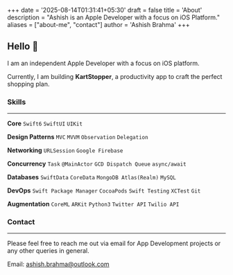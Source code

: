 +++
date = '2025-08-14T01:31:41+05:30'
draft = false
title = 'About'
description = "Ashish is an Apple Developer with a focus on iOS Platform."
aliases = ["about-me", "contact"]
author = 'Ashish Brahma'
+++


## Hello 👋 

I am an independent Apple Developer with a focus on iOS platform.

Currently, I am building **KartStopper**, a productivity app to craft the perfect shopping plan.

### Skills 
---

**Core**&nbsp;`Swift6` `SwiftUI` `UIKit`

**Design Patterns**&nbsp;`MVC` `MVVM` `Observation` `Delegation`

**Networking**&nbsp;`URLSession` `Google Firebase`

**Concurrency**&nbsp;`Task` `@MainActor` `GCD Dispatch Queue` `async/await`

**Databases**&nbsp;`SwiftData` `CoreData` `MongoDB Atlas(Realm)` `MySQL`

**DevOps**&nbsp;`Swift Package Manager` `CocoaPods` `Swift Testing` `XCTest` `Git`

**Augmentation**&nbsp;`CoreML` `ARKit` `Python3` `Twitter API` `Twilio API`

### Contact
---

Please feel free to reach me out via email for App Development projects or any other queries in general.

Email: [ashish.brahma@outlook.com](mailto:ashish.brahma@outlook.com)

